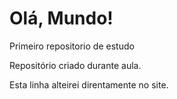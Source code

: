 # Olá, Mundo!
Primeiro repositorio de estudo

Repositório criado durante aula.

Esta linha alteirei direntamente no site.
